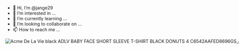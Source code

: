 - 👋 Hi, I’m @jange29
- 👀 I’m interested in ...
- 🌱 I’m currently learning ...
- 💞️ I’m looking to collaborate on ...
- 📫 How to reach me ...

<!---
jange29/jange29 is a ✨ special ✨ repository because its `README.md` (this file) appears on your GitHub profile.
You can click the Preview link to take a look at your changes.
--->
<div class="carousel-img-container swiper-slide swiper-slide-visible swiper-slide-active" style="width: 762px; height: 1100px;"><img alt="Acme De La Vie black ADLV BABY FACE SHORT SLEEVE T-SHIRT BLACK DONUTS 4 C6542AAFED8696GS_4" title="ADLV BABY FACE SHORT SLEEVE T-SHIRT BLACK DONUTS 4 from Acme De La Vie in black_4" src="https://dynamic.zacdn.com/f9G0I-F8DttkwvuB6ppRD1_VaoE=/fit-in/762x1100/filters:quality(90):fill(ffffff)/https://static-id.zacdn.com/p/acme-de-la-vie-9167-3733042-4.jpg"></div>
